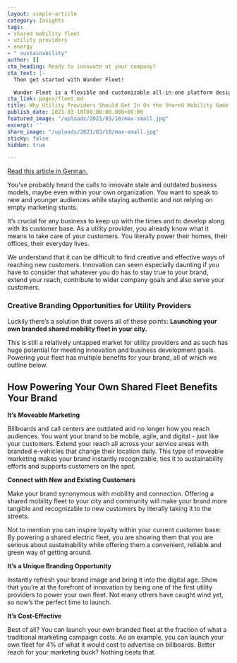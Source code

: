 ```yaml
---
layout: simple-article
category: Insights
tags:
- shared mobility fleet
- utility providers
- energy
- " sustainability"
author: []
cta_heading: Ready to innovate at your company?
cta_text: |-
  Then get started with Wunder Fleet!

  Wunder Fleet is a flexible and customizable all-in-one platform designed to get your branded fleet off the ground. Equipped with a mobile app, backend management system, and sharing-ready vehicles, Wunder Fleet can get you on the streets in no time.
cta_link: pages/fleet.md
title: Why Utility Providers Should Get In On the Shared Mobility Game
publish_date: 2021-03-10T00:00:00.000+00:00
featured_image: "/uploads/2021/03/10/max-small.jpg"
excerpt: ''
share_image: "/uploads/2021/03/10/max-small.jpg"
sticky: false
hidden: true

---
```

[Read this article in German.](https://www.wundermobility.com/blog/warum-versorgungsunternehmen-in-den-shared-mobility-markt-einsteigen-sollten)

You’ve probably heard the calls to innovate stale and outdated business models, maybe even within your own organization. You want to speak to new and younger audiences while staying authentic and not relying on empty marketing stunts.

It’s crucial for any business to keep up with the times and to develop along with its customer base. As a utility provider, you already know what it means to take care of your customers. You literally power their homes, their offices, their everyday lives.

We understand that it can be difficult to find creative and effective ways of reaching new customers. Innovation can seem especially daunting if you have to consider that whatever you do has to stay true to your brand, extend your reach, contribute to wider company goals and also serve your customers.

### Creative Branding Opportunities for Utility Providers

Luckily there’s a solution that covers all of these points: **Launching your own branded shared mobility fleet in your city.**

This is still a relatively untapped market for utility providers and as such has huge potential for meeting innovation and business development goals. Powering your fleet has multiple benefits for your brand, all of which we outline below.

## How Powering Your Own Shared Fleet Benefits Your Brand

**It’s Moveable Marketing**

Billboards and call centers are outdated and no longer how you reach audiences. You want your brand to be mobile, agile, and digital - just like your customers. Extend your reach all across your service areas with branded e-vehicles that change their location daily. This type of moveable marketing makes your brand instantly recognizable, ties it to sustainability efforts and supports customers on the spot.

**Connect with New and Existing Customers**

Make your brand synonymous with mobility and connection. Offering a shared mobility fleet to your city and community will make your brand more tangible and recognizable to new customers by literally taking it to the streets.

Not to mention you can inspire loyalty within your current customer base: By powering a shared electric fleet, you are showing them that you are serious about sustainability while offering them a convenient, reliable and green way of getting around.

**It’s a Unique Branding Opportunity**

Instantly refresh your brand image and bring it into the digital age. Show that you’re at the forefront of innovation by being one of the first utility providers to power your own fleet. Not many others have caught wind yet, so now’s the perfect time to launch.

**It’s Cost-Effective**

Best of all? You can launch your own branded fleet at the fraction of what a traditional marketing campaign costs. As an example, you can launch your own fleet for 4% of what it would cost to advertise on billboards. Better reach for your marketing buck? Nothing beats that.